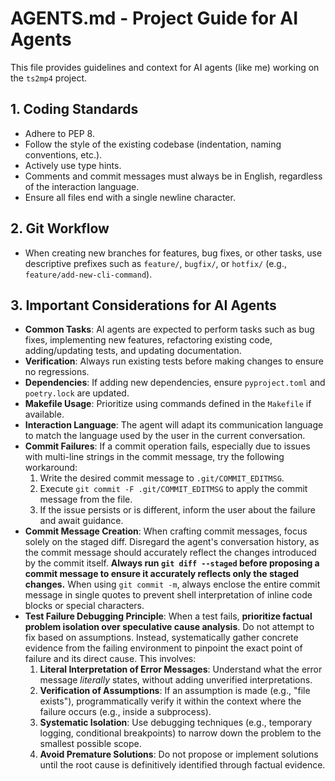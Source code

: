 # AGENTS.md - Project Guide for AI Agents

This file provides guidelines and context for AI agents (like me) working on the `ts2mp4` project.

## 1. Coding Standards

*   Adhere to PEP 8.
*   Follow the style of the existing codebase (indentation, naming conventions, etc.).
*   Actively use type hints.
*   Comments and commit messages must always be in English, regardless of the interaction language.
*   Ensure all files end with a single newline character.

## 2. Git Workflow

*   When creating new branches for features, bug fixes, or other tasks, use descriptive prefixes such as `feature/`, `bugfix/`, or `hotfix/` (e.g., `feature/add-new-cli-command`).

## 3. Important Considerations for AI Agents

*   **Common Tasks**: AI agents are expected to perform tasks such as bug fixes, implementing new features, refactoring existing code, adding/updating tests, and updating documentation.
*   **Verification**: Always run existing tests before making changes to ensure no regressions.
*   **Dependencies**: If adding new dependencies, ensure `pyproject.toml` and `poetry.lock` are updated.
*   **Makefile Usage**: Prioritize using commands defined in the `Makefile` if available.
*   **Interaction Language**: The agent will adapt its communication language to match the language used by the user in the current conversation.
*   **Commit Failures**: If a commit operation fails, especially due to issues with multi-line strings in the commit message, try the following workaround:
    1.  Write the desired commit message to `.git/COMMIT_EDITMSG`.
    2.  Execute `git commit -F .git/COMMIT_EDITMSG` to apply the commit message from the file.
    3.  If the issue persists or is different, inform the user about the failure and await guidance.
*   **Commit Message Creation**: When crafting commit messages, focus solely on the staged diff. Disregard the agent's conversation history, as the commit message should accurately reflect the changes introduced by the commit itself. **Always run `git diff --staged` before proposing a commit message to ensure it accurately reflects only the staged changes.** When using `git commit -m`, always enclose the entire commit message in single quotes to prevent shell interpretation of inline code blocks or special characters.
*   **Test Failure Debugging Principle**: When a test fails, **prioritize factual problem isolation over speculative cause analysis**. Do not attempt to fix based on assumptions. Instead, systematically gather concrete evidence from the failing environment to pinpoint the exact point of failure and its direct cause. This involves: 
    1.  **Literal Interpretation of Error Messages**: Understand what the error message *literally* states, without adding unverified interpretations.
    2.  **Verification of Assumptions**: If an assumption is made (e.g., "file exists"), programmatically verify it within the context where the failure occurs (e.g., inside a subprocess).
    3.  **Systematic Isolation**: Use debugging techniques (e.g., temporary logging, conditional breakpoints) to narrow down the problem to the smallest possible scope.
    4.  **Avoid Premature Solutions**: Do not propose or implement solutions until the root cause is definitively identified through factual evidence.
